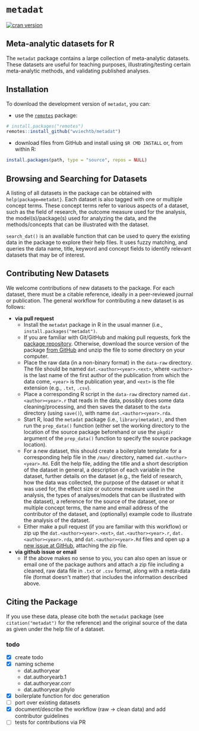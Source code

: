 # `metadat`

[![cran version](https://www.r-pkg.org/badges/version-ago/metadat)](https://cran.r-project.org/package=metadat/)

## Meta-analytic datasets for R

The `metadat` package contains a large collection of meta-analytic datasets. These datasets are useful for teaching purposes, illustrating/testing certain meta-analytic methods, and validating published analyses.

## Installation

To download the development version of `metadat`, you can:

* use the [`remotes`](https://github.com/r-lib/remotes) package:

```r
# install.packages("remotes")
remotes::install_github("wviechtb/metadat")
```

* download files from GitHub and install using `$R CMD INSTALL` or, from within R:

```r
install.packages(path, type = "source", repos = NULL)
```

## Browsing and Searching for Datasets

A listing of all datasets in the package can be obtained with `help(package=metadat}`. Each dataset is also tagged with one or multiple concept terms. These concept terms refer to various aspects of a dataset, such as the field of research, the outcome measure used for the analysis, the model(s)/package(s) used for analyzing the data, and the methods/concepts that can be illustrated with the dataset.

`search_dat()` is an available function that can be used to query the existing data in the package to explore their help files. It uses fuzzy matching, and queries the data name, title, keyword and concept fields to identify relevant datasets that may be of interest.


## Contributing New Datasets

We welcome contributions of new datasets to the package. For each dataset, there must be a citable reference, ideally in a peer-reviewed journal or publication. The general workflow for contributing a new dataset is as follows:

- **via pull request**
  - Install the `metadat` package in R in the usual manner (i.e., `install.packages("metadat")`.
  - If you are familiar with Git/GitHub and making pull requests, fork the [package repository](https://github.com/wviechtb/metadat). Otherwise, download the source version of the package [from GitHub](https://github.com/wviechtb/metadat/archive/master.zip) and unzip the file to some directory on your computer.
  - Place the raw data (in a non-binary format) in the `data-raw` directory. The file should be named `dat.<author><year>.<ext>`, where `<author>` is the last name of the first author of the publication from which the data come, `<year>` is the publication year, and `<ext>` is the file extension (e.g., `.txt`, `.csv`).
  - Place a corresponding R script in the `data-raw` directory named `dat.<author><year>.r` that reads in the data, possibly does some data cleaning/processing, and then saves the dataset to the `data` directory (using `save()`), with name `dat.<author><year>.rda`.
  - Start R, load the `metadat` package (i.e., `library(metadat)`, and then run the `prep_data()` function (either set the working directory to the location of the source package beforehand or use the `pkgdir` argument of the `prep_data()` function to specify the source package location).
  - For a new dataset, this should create a boilerplate template for a corresponding help file in the `/man/` directory, named `dat.<author><year>.Rd`. Edit the help file, adding the title and a short description of the dataset in general, a description of each variable in the dataset, further details on the dataset (e.g., the field of research, how the data was collected, the purpose of the dataset or what it was used for, the effect size or outcome measure used in the analysis, the types of analyses/models that can be illustrated with the dataset), a reference for the source of the dataset, one or multiple concept terms, the name and email address of the contributor of the dataset, and (optionally) example code to illustrate the analysis of the dataset.
  - Either make a pull request (if you are familiar with this workflow) or zip up the `dat.<author><year>.<ext>`, `dat.<author><year>.r`, `dat.<author><year>.rda`, and `dat.<author><year>.Rd` files and open up a [new issue at GitHub](https://github.com/wviechtb/metadat/issues), attaching the zip file.
- **via github issue or email**
  - If the above makes no sense to you, you can also open an issue or email one of the package authors and attach a zip file including a cleaned, raw data file in `.txt` or `.csv` format, along with a meta-data file (format doesn't matter) that includes the information described above.

## Citing the Package

If you use these data, please cite both the `metadat` package (see `citation("metadat")` for the reference) and the original source of the data as given under the help file of a dataset.

### todo

- [X] create todo
- [X] naming scheme
  - dat.authoryear
  - dat.authoryearb.1
  - dat.authoryear.corr
  - dat.authoryear.phylo
- [X] boilerplate function for doc generation
- [ ] port over existing datasets
- [X] document/describe the workflow (raw -> clean data) and add contributor guidelines
- [ ] tests for contributions via PR